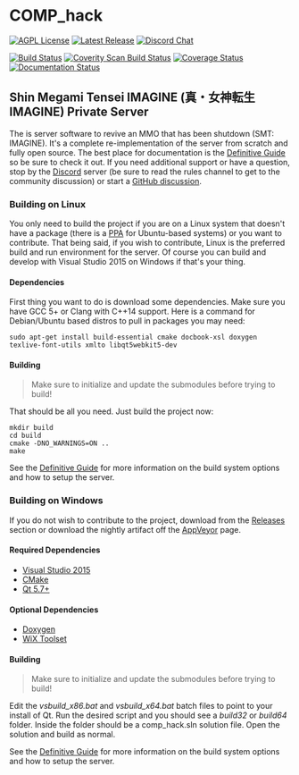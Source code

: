 # COMP\_hack #

[![AGPL License](http://img.shields.io/badge/license-AGPL-brightgreen.svg)](https://opensource.org/licenses/AGPL-3.0)
[![Latest Release](https://img.shields.io/github/downloads/comphack/comp_hack/v4.12.2-wyrd-hotfix2/total.svg)](https://github.com/comphack/comp_hack/releases/tag/v4.12.2-wyrd-hotfix2)
[![Discord Chat](https://img.shields.io/discord/322024695266541579.svg?label=&logo=discord&logoColor=ffffff&color=7389D8&labelColor=6A7EC2)](http://discord.gg/9jXeKcJ)

[![Build Status](https://github.com/comphack/comp_hack/actions/workflows/ci.yml/badge.svg)](https://github.com/comphack/comp_hack/actions/workflows/ci.yml)
[![Coverity Scan Build Status](https://scan.coverity.com/projects/9671/badge.svg)](https://scan.coverity.com/projects/comphack-comp_hack)
[![Coverage Status](https://coveralls.io/repos/github/comphack/comp_hack/badge.svg?branch=develop)](https://coveralls.io/github/comphack/comp_hack?branch=develop)
[![Documentation Status](https://readthedocs.org/projects/comp-hack/badge/?version=latest)](https://comp-hack.readthedocs.io/en/latest/?badge=latest)

## Shin Megami Tensei IMAGINE (真・女神転生IMAGINE) Private Server ##

The is server software to revive an MMO that has been shutdown (SMT: IMAGINE). It's a complete re-implementation of the server from scratch and fully open source. The best place for documentation is the [Definitive Guide](https://comp-hack.readthedocs.io/en/latest/) so be sure to check it out. If you need additional support or have a question, stop by the [Discord](http://discord.gg/9jXeKcJ) server (be sure to read the rules channel to get to the community discussion) or start a [GitHub discussion](https://github.com/comphack/comp_hack/discussions).

### Building on Linux ###

You only need to build the project if you are on a Linux system that doesn't have a package (there is a [PPA](https://launchpad.net/~compomega/+archive/ubuntu/comphack) for Ubuntu-based systems) or you want to contribute. That being said, if you wish to contribute, Linux is the preferred build and run environment for the server. Of course you can build and develop with Visual Studio 2015 on Windows if that's your thing.

#### Dependencies ####

First thing you want to do is download some dependencies. Make sure you have GCC 5+ or Clang with C++14 support. Here is a command for Debian/Ubuntu based distros to pull in packages you may need:
```
sudo apt-get install build-essential cmake docbook-xsl doxygen texlive-font-utils xmlto libqt5webkit5-dev
```

#### Building ####

> Make sure to initialize and update the submodules before trying to build!

That should be all you need. Just build the project now:
```
mkdir build
cd build
cmake -DNO_WARNINGS=ON ..
make
```

See the [Definitive Guide](https://comp-hack.readthedocs.io/en/latest/chapters/hacking.html#build-system) for more information on the build system options and how to setup the server.

### Building on Windows ###

If you do not wish to contribute to the project, download from the [Releases](https://github.com/comphack/comp_hack/releases) section or download the nightly artifact off the [AppVeyor](https://ci.appveyor.com/project/compomega/comp-hack/history) page.

#### Required Dependencies ####

* [Visual Studio 2015](https://visualstudio.microsoft.com/vs/older-downloads/)
* [CMake](https://cmake.org)
* [Qt 5.7+](https://www.qt.io)

#### Optional Dependencies ####

* [Doxygen](http://www.doxygen.nl)
* [WiX Toolset](http://wixtoolset.org)

#### Building ####

> Make sure to initialize and update the submodules before trying to build!

Edit the _vsbuild_x86.bat_ and _vsbuild_x64.bat_ batch files to point to your install of Qt. Run the desired script and you should see a _build32_ or _build64_ folder. Inside the folder should be a comp_hack.sln solution file. Open the solution and build as normal.

See the [Definitive Guide](https://comp-hack.readthedocs.io/en/latest/chapters/hacking.html#build-system) for more information on the build system options and how to setup the server.
